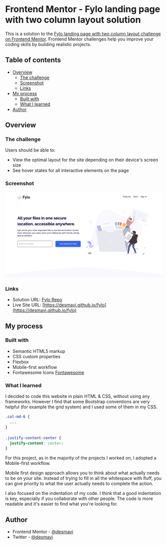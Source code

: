 # Frontend Mentor - Fylo landing page with two column layout solution

This is a solution to the [Fylo landing page with two column layout challenge on Frontend Mentor](https://www.frontendmentor.io/challenges/fylo-landing-page-with-two-column-layout-5ca5ef041e82137ec91a50f5). Frontend Mentor challenges help you improve your coding skills by building realistic projects. 

## Table of contents

- [Overview](#overview)
  - [The challenge](#the-challenge)
  - [Screenshot](#screenshot)
  - [Links](#links)
- [My process](#my-process)
  - [Built with](#built-with)
  - [What I learned](#what-i-learned)
- [Author](#author)



## Overview

### The challenge

Users should be able to:

- View the optimal layout for the site depending on their device's screen size
- See hover states for all interactive elements on the page

### Screenshot

![](./screenshot.png)


### Links

- Solution URL: [Fylo Repo](https://github.com/desmavi/fylo)
- Live Site URL: [https://desmavi.github.io/fylo](https://desmavi.github.io/fylo)

## My process

### Built with

- Semantic HTML5 markup
- CSS custom properties
- Flexbox
- Mobile-first workflow
- Fontawesome Icons [Fontawesome](https://fontawesome.com)


### What I learned

I decided to code this website in plain HTML & CSS, without using any frameworks. 
However I find that some Bootstrap conventions are  very helpful (for example the grid system) and I used some of them in my CSS.


```css
.col-md-6 {
  ...
}

.justify-content-center {
  justify-content: center;
}
```

For this project, as in the majority of the projects I worked on, I adopted a Mobile-first workflow.

Mobile first design approach allows you to think about what actually needs to be on your site. Instead of trying to fill in all the whitespace with fluff, you can give priority to what the user actually needs to complete the action.


I also focused on the indentation of my code.
I think that a good indentation is key, especially if you collaborate with other people.
The code is more readable and it's easier to find what you're looking for.


## Author

- Frontend Mentor - [@desmavi](https://www.frontendmentor.io/profile/desmavi)
- Twitter - [@desmavi](https://twitter.com/desmavi)


